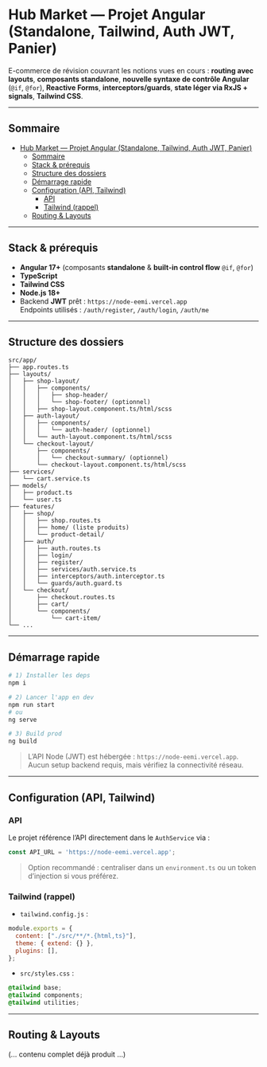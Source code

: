 # Hub Market — Projet Angular (Standalone, Tailwind, Auth JWT, Panier)

E-commerce de révision couvrant les notions vues en cours : **routing avec layouts**, **composants standalone**, **nouvelle syntaxe de contrôle Angular** (`@if`, `@for`), **Reactive Forms**, **interceptors/guards**, **state léger via RxJS + signals**, **Tailwind CSS**.

---

## Sommaire

- [Hub Market — Projet Angular (Standalone, Tailwind, Auth JWT, Panier)](#hub-market--projet-angular-standalone-tailwind-auth-jwt-panier)
  - [Sommaire](#sommaire)
  - [Stack \& prérequis](#stack--prérequis)
  - [Structure des dossiers](#structure-des-dossiers)
  - [Démarrage rapide](#démarrage-rapide)
  - [Configuration (API, Tailwind)](#configuration-api-tailwind)
    - [API](#api)
    - [Tailwind (rappel)](#tailwind-rappel)
  - [Routing \& Layouts](#routing--layouts)

---

## Stack & prérequis

- **Angular 17+** (composants **standalone** & **built-in control flow** `@if`, `@for`)
- **TypeScript**
- **Tailwind CSS**
- **Node.js 18+**  
- Backend **JWT** prêt : `https://node-eemi.vercel.app`  
  Endpoints utilisés : `/auth/register`, `/auth/login`, `/auth/me`

---

## Structure des dossiers

```
src/app/
├── app.routes.ts
├── layouts/
│   ├── shop-layout/
│   │   ├── components/
│   │   │   ├── shop-header/
│   │   │   └── shop-footer/ (optionnel)
│   │   ├── shop-layout.component.ts/html/scss
│   ├── auth-layout/
│   │   ├── components/
│   │   │   └── auth-header/ (optionnel)
│   │   └── auth-layout.component.ts/html/scss
│   └── checkout-layout/
│       ├── components/
│       │   └── checkout-summary/ (optionnel)
│       └── checkout-layout.component.ts/html/scss
├── services/
│   └── cart.service.ts
├── models/
│   ├── product.ts
│   └── user.ts
├── features/
│   ├── shop/
│   │   ├── shop.routes.ts
│   │   ├── home/ (liste produits)
│   │   └── product-detail/
│   ├── auth/
│   │   ├── auth.routes.ts
│   │   ├── login/
│   │   ├── register/
│   │   ├── services/auth.service.ts
│   │   ├── interceptors/auth.interceptor.ts
│   │   └── guards/auth.guard.ts
│   └── checkout/
│       ├── checkout.routes.ts
│       ├── cart/
│       └── components/
│           └── cart-item/
└── ...
```

---

## Démarrage rapide

```bash
# 1) Installer les deps
npm i

# 2) Lancer l'app en dev
npm run start
# ou
ng serve

# 3) Build prod
ng build
```

> L’API Node (JWT) est hébergée : `https://node-eemi.vercel.app`.  
> Aucun setup backend requis, mais vérifiez la connectivité réseau.

---

## Configuration (API, Tailwind)

### API
Le projet référence l’API directement dans le `AuthService` via :
```ts
const API_URL = 'https://node-eemi.vercel.app';
```
> Option recommandé : centraliser dans un `environment.ts` ou un token d’injection si vous préférez.

### Tailwind (rappel)
- `tailwind.config.js` :
```js
module.exports = {
  content: ["./src/**/*.{html,ts}"],
  theme: { extend: {} },
  plugins: [],
};
```
- `src/styles.css` :
```css
@tailwind base;
@tailwind components;
@tailwind utilities;
```

---

## Routing & Layouts

(... contenu complet déjà produit ...)
